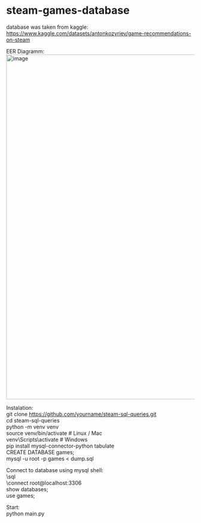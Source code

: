 # steam-games-database  
database was taken from kaggle:  
https://www.kaggle.com/datasets/antonkozyriev/game-recommendations-on-steam  

EER Diagramm:  
<img width="1130" height="922" alt="image" src="https://github.com/user-attachments/assets/01367e6c-87a2-42d7-968d-b28d36ac7381" />  
  
Instalation:  
git clone https://github.com/yourname/steam-sql-queries.git  
cd steam-sql-queries  
python -m venv venv  
source venv/bin/activate      # Linux / Mac  
venv\Scripts\activate         # Windows  
pip install mysql-connector-python tabulate  
CREATE DATABASE games;  
mysql -u root -p games < dump.sql  

Connect to database using mysql shell:  
\sql  
\connect root@localhost:3306  
show databases;  
use games;  

  
Start:  
python main.py  
